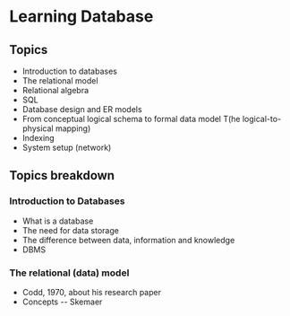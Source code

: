 # Learning Database

## Topics
- Introduction to databases
- The relational model
- Relational algebra
- SQL
- Database design and ER models
- From conceptual logical schema to formal data model T(he logical-to-physical mapping)
- Indexing
- System setup (network)

## Topics breakdown
### Introduction to Databases
- What is a database
- The need for data storage
- The difference between data, information and knowledge
- DBMS

### The relational (data) model
- Codd, 1970, about his research paper
- Concepts
-- Skemaer  


